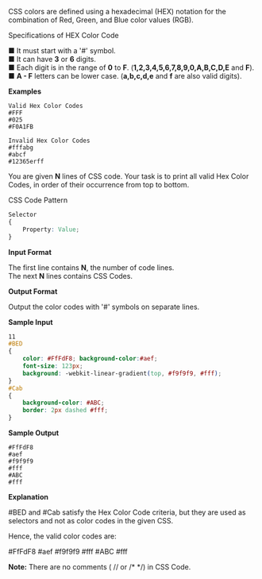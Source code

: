 CSS colors are defined using a hexadecimal (HEX) notation for the combination of Red, Green, and Blue color values (RGB).  

Specifications of HEX Color Code  

■ It must start with a '#' symbol.  
■ It can have **3** or **6** digits.  
■ Each digit is in the range of **0** to **F**. (**1,2,3,4,5,6,7,8,9,0,A,B,C,D,E** and **F**).  
■ **A - F** letters can be lower case. (**a,b,c,d,e** and **f** are also valid digits).  

**Examples**
```
Valid Hex Color Codes
#FFF 
#025 
#F0A1FB 

Invalid Hex Color Codes
#fffabg
#abcf
#12365erff
```
You are given **N** lines of CSS code. Your task is to print all valid Hex Color Codes, in order of their occurrence from top to bottom.  

CSS Code Pattern  

```css
Selector
{
	Property: Value;
}
```
**Input Format**

The first line contains **N**, the number of code lines.  
The next **N** lines contains CSS Codes.  

**Output Format**

Output the color codes with '#' symbols on separate lines.  

**Sample Input**
```css
11
#BED
{
    color: #FfFdF8; background-color:#aef;
    font-size: 123px;
    background: -webkit-linear-gradient(top, #f9f9f9, #fff);
}
#Cab
{
    background-color: #ABC;
    border: 2px dashed #fff;
}
```

**Sample Output**
```
#FfFdF8
#aef
#f9f9f9
#fff
#ABC
#fff
```
**Explanation**

#BED and #Cab satisfy the Hex Color Code criteria, but they are used as selectors and not as color codes in the given CSS.

Hence, the valid color codes are:

#FfFdF8
#aef
#f9f9f9
#fff
#ABC
#fff

**Note:** There are no comments ( // or /* */) in CSS Code.